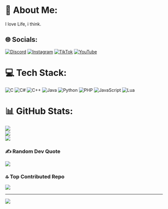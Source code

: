 # 💫 About Me:
I love Life, i think.


## 🌐 Socials:
[![Discord](https://img.shields.io/badge/Discord-%237289DA.svg?logo=discord&logoColor=white)](https://discord.gg/GTzKGC5FV6) [![Instagram](https://img.shields.io/badge/Instagram-%23E4405F.svg?logo=Instagram&logoColor=white)](https://instagram.com/itsme_.khalid) [![TikTok](https://img.shields.io/badge/TikTok-%23000000.svg?logo=TikTok&logoColor=white)](https://tiktok.com/@bl6ndr) [![YouTube](https://img.shields.io/badge/YouTube-%23FF0000.svg?logo=YouTube&logoColor=white)](https://youtube.com/@darktaple) 

# 💻 Tech Stack:
![C](https://img.shields.io/badge/c-%2300599C.svg?style=for-the-badge&logo=c&logoColor=white) ![C#](https://img.shields.io/badge/c%23-%23239120.svg?style=for-the-badge&logo=c-sharp&logoColor=white) ![C++](https://img.shields.io/badge/c++-%2300599C.svg?style=for-the-badge&logo=c%2B%2B&logoColor=white) ![Java](https://img.shields.io/badge/java-%23ED8B00.svg?style=for-the-badge&logo=java&logoColor=white) ![Python](https://img.shields.io/badge/python-3670A0?style=for-the-badge&logo=python&logoColor=ffdd54) ![PHP](https://img.shields.io/badge/php-%23777BB4.svg?style=for-the-badge&logo=php&logoColor=white) ![JavaScript](https://img.shields.io/badge/javascript-%23323330.svg?style=for-the-badge&logo=javascript&logoColor=%23F7DF1E) ![Lua](https://img.shields.io/badge/lua-%232C2D72.svg?style=for-the-badge&logo=lua&logoColor=white)
# 📊 GitHub Stats:
![](https://github-readme-stats.vercel.app/api?username=bl6ndr&theme=dark&hide_border=true&include_all_commits=true&count_private=true)<br/>
![](https://github-readme-streak-stats.herokuapp.com/?user=bl6ndr&theme=dark&hide_border=true)<br/>
![](https://github-readme-stats.vercel.app/api/top-langs/?username=bl6ndr&theme=dark&hide_border=true&include_all_commits=true&count_private=true&layout=compact)

### ✍️ Random Dev Quote
![](https://quotes-github-readme.vercel.app/api?type=horizontal&theme=dark)

### 🔝 Top Contributed Repo
![](https://github-contributor-stats.vercel.app/api?username=bl6ndr&limit=5&theme=dark&combine_all_yearly_contributions=true)

---
[![](https://visitcount.itsvg.in/api?id=bl6ndr&icon=0&color=4)](https://visitcount.itsvg.in)

<!-- Proudly created with GPRM ( https://gprm.itsvg.in ) -->
